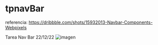 # tpnavBar
referencia: https://dribbble.com/shots/15932013-Navbar-Components-Webpixels

Tarea Nav Bar 22/12/22
![imagen](https://user-images.githubusercontent.com/2990851/209377785-d3326105-6485-4e60-947f-347f348204e4.png)
